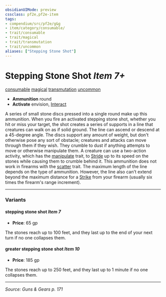```yaml
---
obsidianUIMode: preview
cssclass: pf2e,pf2e-item
tags:
- compendium/src/pf2e/g&g
- item/category/consumable/
- trait/consumable
- trait/magical
- trait/transmutation
- trait/uncommon
aliases: ["Stepping Stone Shot"]
---
```

# Stepping Stone Shot *Item 7+*  
[consumable](consumable.md "Consumable Item Trait")  [magical](magical.md "Magical Item Trait")  [transmutation](transmutation.md "Transmutation School Trait")  [uncommon](uncommon.md "Uncommon Rarity Trait")  

- **Ammunition** round
- **Activate** envision, [Interact](interact.md)

A series of small stone discs pressed into a single round make up this ammunition. When you fire an activated stepping stone shot, whether you hit or miss your target, the shot creates a series of supports in a line that creatures can walk on as if solid ground. The line can ascend or descend at a 45-degree angle. The discs support any amount of weight, but don't otherwise pose any sort of obstacle; creatures and attacks can move through them if they wish. They crumble to dust if anything attempts to move or otherwise manipulate them. A creature can use a two-action activity, which has the [manipulate](manipulate.md "Manipulate General Trait") trait, to [Stride](stride.md) up to its speed on the stones while causing them to crumble behind it. This ammunition does not work in firearms with the [scatter](scatter-g-g.md "Scatter Weapon Trait") trait. The maximum length of the line depends on the type of ammunition. However, the line also can't extend beyond the maximum distance for a [Strike](strike.md) from your firearm (usually six times the firearm's range increment).

---

### Variants

#### stepping stone shot *Item 7*

- **Price**: 65 gp

The stones reach up to 100 feet, and they last up to the end of your next turn if no one collapses them.

#### greater stepping stone shot *Item 10*

- **Price**: 185 gp

The stones reach up to 250 feet, and they last up to 1 minute if no one collapses them.

---
*Source: Guns & Gears p. 171*